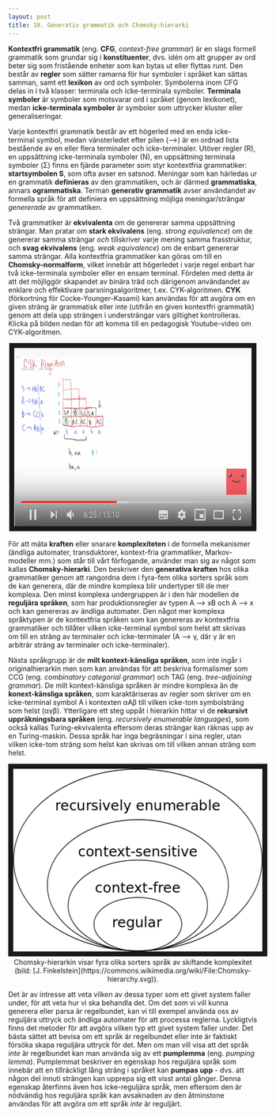 ```yaml
---
layout: post
title: 10. Generativ grammatik och Chomsky-hierarki
---
```


**Kontextfri grammatik** (eng. **CFG**, *context-free grammar*) är en slags formell grammatik som grundar sig i **konstituenter**, dvs. idén om att grupper av ord beter sig som fristående enheter som kan bytas ut eller flyttas runt. Den består av **regler** som sätter ramarna för hur symboler i språket kan sättas samman, samt ett **lexikon** av ord och symboler. Symbolerna inom CFG delas in i två klasser: terminala och icke-terminala symboler. **Terminala symboler** är symboler som motsvarar ord i språket (genom lexikonet), medan **icke-terminala symboler** är symboler som uttrycker kluster eller generaliseringar. 

Varje kontextfri grammatik består av ett högerled med en enda icke-terminal symbol, medan vänsterledet efter pilen (-->) är en ordnad lista bestående av en eller flera terminaler och icke-terminaler. Utöver regler (R), en uppsättning icke-terminala symboler (N), en uppsättning terminala symboler (Σ) finns en fjärde parameter som styr kontextfria grammatiker: **startsymbolen S**, som ofta avser en satsnod. Meningar som kan härledas ur en grammatik **definieras** av den grammatiken, och är därmed **grammatiska**, annars **ogrammatiska**. Terman **generativ grammatik** avser användandet av formella språk för att definiera en uppsättning möjliga meningar/strängar *genererade* av grammatiken. 

Två grammatiker är **ekvivalenta** om de genererar samma uppsättning strängar. Man pratar om **stark ekvivalens** (eng. *strong equivalence*) om de genererar samma strängar *och* tillskriver varje mening samma frasstruktur,  och **svag ekvivalens** (eng. *weak equivalence*) om de enbart genererar samma strängar. Alla kontextfria grammatiker kan göras om till en **Chomsky-normalform**, vilket innebär att högerledet i varje regel enbart har två icke-terminala symboler eller en ensam terminal. Fördelen med detta är att det möjliggör skapandet av binära träd och därigenom användandet av enklare och effektivare parsningsalgoritmer, t.ex. CYK-algoritmen. **CYK** (förkortning för Cocke-Younger-Kasami) kan användas för att avgöra om en given sträng är grammatisk eller inte (utifrån en given kontextfri grammatik) genom att dela upp strängen i understrängar vars giltighet kontrolleras. Klicka på bilden nedan för att komma till en pedagogisk Youtube-video om CYK-algoritmen.

<p align="center">
<a href="https://www.youtube.com/watch?v=VTH1k-xiswM" target="_blank"><img src="/images/cyk.PNG" 
alt="CYK-algoritmen" width="480" height="360" border="10" /></a></p>   

För att mäta **kraften** eller snarare **komplexiteten** i de formella mekanismer (ändliga automater, transduktorer, kontext-fria grammatiker, Markov-modeller mm.) som står till vårt förfogande, använder man sig av något som kallas **Chomsky-hierarki**. Den beskriver den **generativa kraften** hos olika grammatiker genom att rangordna dem i fyra-fem olika sorters språk som de kan generera, där de mindre komplexa blir undertyper till de mer komplexa. Den minst komplexa undergruppen är i den här modellen de **reguljära språken**, som har produktionsregler av typen A --> xB och A --> x och kan genereras av ändliga automater. Den något mer komplexa språktypen är de kontextfria språken som kan genereras av kontextfria grammatiker och tillåter vilken icke-terminal symbol som helst att skrivas om till en sträng av terminaler och icke-terminaler (A --> γ, där γ är en arbiträr sträng av terminaler och icke-terminaler). 

Nästa språkgrupp är de **milt kontext-känsliga språken**, som inte ingår i originalhierarkin men som kan användas för att beskriva formalismer som CCG (eng. *combinatory categorial grammar*) och TAG (eng. *tree-adjoining grammar*). De milt kontext-känsliga språken är mindre komplexa än de **konext-känsliga språken**, som karaktäriseras av regler som skriver om en icke-terminal symbol A i kontexten αAβ till vilken icke-tom symbolsträng som helst (αγβ). Ytterligare ett steg uppåt i hierarkin hittar vi de **rekursivt uppräkningsbara språken** (eng. *recursively enumerable languages*), som också kallas Turing-ekvivalenta eftersom deras strängar kan räknas upp av en Turing-maskin. Dessa språk har inga begräsningar i sina regler, utan vilken icke-tom sträng som helst kan skrivas om till vilken annan sträng som helst.

<p align="center">
<img src="/images/chomskyhierarki.PNG" alt="Chomsky-hierarki" width="512" height="369" border="10" /> <br>
Chomsky-hierarkin visar fyra olika sorters språk av skiftande komplexitet (bild: [J. Finkelstein](https://commons.wikimedia.org/wiki/File:Chomsky-hierarchy.svg)).</p>   

Det är av intresse att veta vilken av dessa typer som ett givet system faller under, för att veta hur vi ska behandla det. Om det som vi vill kunna generera eller parsa är regelbundet, kan vi till exempel använda oss av reguljära uttryck och ändliga automater för att processa reglerna. Lyckligtvis finns det metoder för att avgöra vilken typ ett givet system faller under. Det bästa sättet att bevisa om ett språk är regelbundet eller inte är faktiskt försöka skapa reguljära uttryck för det. Men om man vill visa att det språk *inte* är regelbundet kan man använda sig av ett **pumplemma** (eng. *pumping lemma*). Pumplemmat beskriver en egenskap hos reguljära språk som innebär att en tillräckligt lång sträng i språket kan **pumpas upp** - dvs. att någon del innuti strängen kan upprepa sig ett visst antal gånger. Denna egenskap återfinns även hos icke-reguljära språk, men eftersom den är nödvändig hos reguljära språk kan avsaknaden av den åtminstone användas för att avgöra om ett språk *inte* är reguljärt.